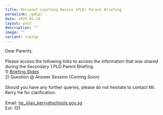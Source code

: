 ```yaml
---
title: Personal Learning Device (PLD) Parent Briefing
permalink: /pdlp/
date: 2025-01-24
layout: post
description: ""
image: ""
variant: tiptap
---
```

<p>Dear Parents,&nbsp;
<br>
<br>Please access the following links to access the information that was shared
during the Secondary 1 PLD Parent Briefing.
<br>1) <a href="/files/Sec 1 Registration/NDLP_General_Parent_Briefing_Slides_2024_UPLOAD_VERSION.pdf" rel="noopener noreferrer nofollow" target="_blank">Briefing Slides</a><strong><u><br></u></strong>2)
Question @ Answer Session (Coming Soon)
<br>
<br>Should you have any further queries, please do not hesitate to contact
Mr. Kerry He for clarification.
<br>
<br>Email: <a href="https://docs.google.com/presentation/d/1doHeK71tW5M_aVFwWPwaZp3k45r_FmvLylGppBkJJBs/edit?usp=sharing" rel="noopener noreferrer nofollow" target="_blank">he_jijian_kerry@schools.gov.sg</a>
<br>Ext: 131</p>